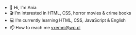 - 👋 Hi, I’m Ania
- 🎬 I’m interested in HTML, CSS, horror movies & crime books
- 💻 I’m currently learning HTML, CSS, JavaScript & English
- 📫 How to reach me vxemni@wp.pl

<!---
Vxemni/Vxemni is a ✨ special ✨ repository because its `README.md` (this file) appears on your GitHub profile.
You can click the Preview link to take a look at your changes.
--->
